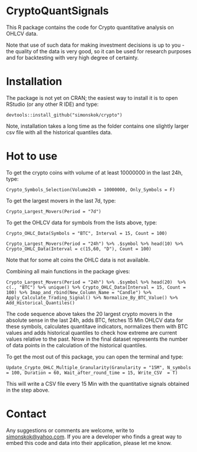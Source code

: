 # CryptoQuantSignals
This R package contains the code for Crypto quantitative analysis on OHLCV data.

Note that use of such data for making investment decisions is up to you - the quality of the data is very good, so it can
be used for research purposes and for backtesting with very high degree of certainty.

# Installation

The package is not yet on CRAN; the easiest way to install it is to open RStudio (or any other R IDE) and type:

```
devtools::install_github("simonskok/crypto")
```

Note, installation takes a long time as the folder contains one slightly larger csv file with all the historical quantiles data.

# Hot to use

To get the crypto coins with volume of at least 10000000 in the last 24h, type:

```
Crypto_Symbols_Selection(Volume24h = 10000000, Only_Symbols = F)
```

To get the largest movers in the last 7d, type:

```
Crypto_Largest_Movers(Period = "7d")
```

To get the OHLCV data for symbols from the lists above, type:

```
Crypto_OHLC_Data(Symbols = "BTC", Interval = 15, Count = 100)

Crypto_Largest_Movers(Period = "24h") %>% .$symbol %>% head(10) %>% Crypto_OHLC_Data(Interval = c(15,60, "D"), Count = 100)
```
Note that for some alt coins the OHLC data is not available.

Combining all main functions in the package gives: 

```
Crypto_Largest_Movers(Period = "24h") %>% .$symbol %>% head(20)  %>% c(., "BTC") %>% unique() %>% Crypto_OHLC_Data(Interval = 15, Count = 100) %>% Imap_and_rbind(New_Column_Name = "Candle") %>% Apply_Calculate_Trading_Signal() %>% Normalize_By_BTC_Value() %>% Add_Historical_Quantiles()

```
The code sequence above takes the 20 largest crypto movers in the absolute sense in the last 24h, adds BTC, fetches 15 Min OHLCV data for these symbols, calculates quantitave indicators, normalizes them with BTC values and adds historical quantiles to check how extreme are current values relative to the past. Nrow in the final dataset represents the number of data points in the calculation of the historical quantiles.

To get the most out of this package, you can open the terminal and type:

```
Update_Crypto_OHLC_Multiple_Granularity(Granularity = "15M", N_symbols = 100, Duration = 60, Wait_after_round_time = 15, Write_CSV  = T)
```
This will write a CSV file every 15 Min with the quantitative signals obtained in the step above.

# Contact

Any suggestions or comments are welcome, write to simonskok@yahoo.com. If you are a developer who finds a great way to embed this code and data into their application, please let me know.








